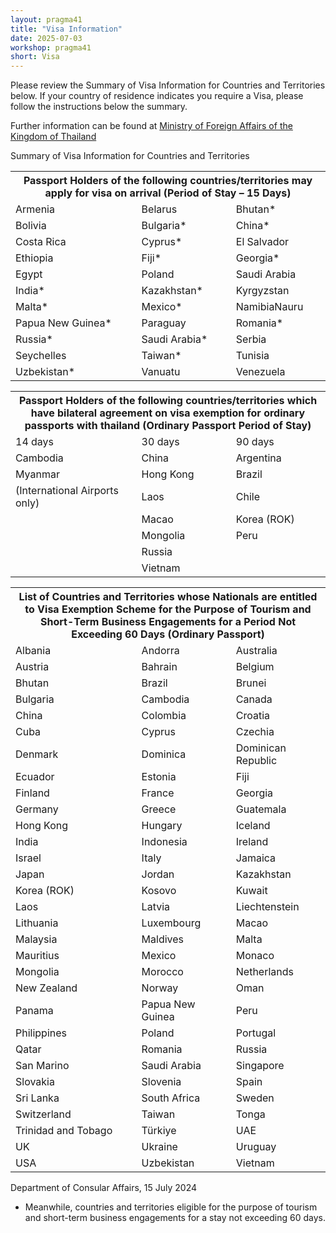 ```yaml
---
layout: pragma41
title: "Visa Information"
date: 2025-07-03
workshop: pragma41
short: Visa
---
```


Please review the Summary of Visa Information for Countries and Territories below. If your country of residence indicates you require a Visa, please follow the instructions below the summary.

Further information can be found at [Ministry of Foreign Affairs of the Kingdom of Thailand](https://www.thaievisa.go.th/)


Summary of Visa Information for Countries and Territories

<table class="visa">
<tr>
  <th colspan="3">Passport Holders of the following countries/territories may apply for visa on arrival (Period of Stay – 15 Days)
  </th>
</tr>
<tr>
  <td width="40%">Armenia</td>
  <td width="30%">Belarus</td>
  <td>Bhutan*</td>
</tr>
<tr>
  <td>Bolivia</td>
  <td>Bulgaria*</td>
  <td>China*</td>
</tr>
<tr>
  <td>Costa Rica</td>
  <td>Cyprus*</td>
  <td>El Salvador</td>
</tr>
<tr>
  <td>Ethiopia</td>
  <td>Fiji*</td>
  <td>Georgia*</td>
</tr>
<tr>
  <td>Egypt</td>
  <td>Poland</td>
  <td>Saudi Arabia</td>
</tr>
<tr>
  <td>India*</td>
  <td>Kazakhstan*</td>
  <td>Kyrgyzstan</td>
</tr>
<tr>
  <td>Malta*</td>
  <td>Mexico*</td>
  <td>NamibiaNauru</td>
</tr>
<tr>
  <td>Papua New Guinea*</td>
  <td>Paraguay</td>
  <td>Romania*</td>
</tr>
<tr>
  <td>Russia*</td>
  <td>Saudi Arabia*</td>
  <td>Serbia</td>
</tr>
<tr>
  <td>Seychelles</td>
  <td>Taiwan*</td>
  <td>Tunisia</td>
</tr>
<tr>
  <td>Uzbekistan*</td>
  <td>Vanuatu</td>
  <td>Venezuela</td>
</tr>
</table>

<table class="visa">
<tr>
  <th colspan="3">Passport Holders of the following countries/territories which have bilateral agreement on visa exemption for ordinary passports with thailand (Ordinary Passport Period of Stay)
  </th>
</tr>
<tr>
  <td>14 days</td>
  <td>30 days</td>
  <td>90 days</td>
</tr>
<tr> 
  <td width="40%">Cambodia</td>
  <td width="30%">China</td>
  <td>Argentina</td>
</tr>
<tr>
  <td>Myanmar</td>
  <td>Hong Kong</td>
  <td>Brazil</td>
</tr>
<tr>
  <td>(International Airports only)</td>
  <td>Laos</td>
  <td>Chile</td>
</tr>
<tr>
  <td> </td>
  <td>Macao</td>
  <td>Korea (ROK)</td>
</tr>
<tr>
  <td> </td>
  <td>Mongolia</td>
  <td>Peru</td>
</tr>
<tr>
  <td> </td>
  <td>Russia</td>
  <td> </td>
</tr>
<tr>
  <td> </td>
  <td>Vietnam</td>
  <td> </td>
</tr>
</table>

<table class="visa">
<tr>
  <th colspan="3">List of Countries and Territories whose Nationals are entitled to Visa Exemption Scheme for the Purpose of Tourism and Short-Term Business Engagements for a Period Not Exceeding 60 Days (Ordinary Passport)
  </th>
</tr>
<tr>
  <td width="40%">Albania</td>
  <td width="30%">Andorra</td>
  <td>Australia</td>
</tr>
<tr>
  <td>Austria</td>
  <td>Bahrain</td>
  <td>Belgium</td>
</tr>
<tr>
  <td>Bhutan</td>
  <td>Brazil</td>
  <td>Brunei</td>
</tr>
<tr>
  <td>Bulgaria</td>
  <td>Cambodia</td>
  <td>Canada</td>
</tr>
<tr>
  <td>China</td>
  <td>Colombia</td>
  <td>Croatia</td>
</tr>
<tr>
  <td>Cuba</td>
  <td>Cyprus</td>
  <td>Czechia</td>
</tr>
<tr>
  <td>Denmark</td>
  <td>Dominica</td>
  <td>Dominican Republic</td>
</tr>
<tr>
  <td>Ecuador</td>
  <td>Estonia</td>
  <td>Fiji</td>
</tr>
<tr>
  <td>Finland</td>
  <td>France</td>
  <td>Georgia</td>
</tr>
<tr>
  <td>Germany</td>
  <td>Greece</td>
  <td>Guatemala</td>
</tr>
<tr>
  <td>Hong Kong</td>
  <td>Hungary</td>
  <td>Iceland</td>
</tr>
<tr>
  <td>India</td>
  <td>Indonesia</td>
  <td>Ireland</td>
</tr>
<tr>
  <td>Israel</td>
  <td>Italy</td>
  <td>Jamaica</td>
</tr>
<tr>
  <td>Japan</td>
  <td>Jordan</td>
  <td>Kazakhstan</td>
</tr>
<tr>
  <td>Korea (ROK)</td>
  <td>Kosovo</td>
  <td>Kuwait</td>
</tr>
<tr>
  <td>Laos</td>
  <td>Latvia</td>
  <td>Liechtenstein</td>
</tr>
<tr>
  <td>Lithuania</td>
  <td>Luxembourg</td>
  <td>Macao</td>
</tr>
<tr>
  <td>Malaysia</td>
  <td>Maldives</td>
  <td>Malta</td>
</tr>
<tr>
  <td>Mauritius</td>
  <td>Mexico</td>
  <td>Monaco</td>
</tr>
<tr>
  <td>Mongolia</td>
  <td>Morocco</td>
  <td>Netherlands</td>
</tr>
<tr>
  <td>New Zealand</td>
  <td>Norway</td>
  <td>Oman</td>
</tr>
<tr>
  <td>Panama</td>
  <td>Papua New Guinea</td>
  <td>Peru</td>
</tr>
<tr>
  <td>Philippines</td>
  <td>Poland</td>
  <td>Portugal</td>
</tr>
<tr>
  <td>Qatar</td>
  <td>Romania</td>
  <td>Russia</td>
</tr>
<tr>
  <td>San Marino</td>
  <td>Saudi Arabia</td>
  <td>Singapore</td>
</tr>
<tr>
  <td>Slovakia</td>
  <td>Slovenia</td>
  <td>Spain</td>
</tr>
<tr>
  <td>Sri Lanka</td>
  <td>South Africa</td>
  <td>Sweden</td>
</tr>
<tr>
  <td>Switzerland</td>
  <td>Taiwan</td>
  <td>Tonga</td>
</tr>
<tr>
  <td>Trinidad and Tobago</td>
  <td>Türkiye</td>
  <td>UAE</td>
</tr>
<tr>
  <td>UK</td>
  <td>Ukraine</td>
  <td>Uruguay</td>
</tr>
<tr>
  <td>USA</td>
  <td>Uzbekistan</td>
  <td>Vietnam</td>
</tr>
</table>

Department of Consular Affairs, 15 July 2024
* Meanwhile, countries and territories eligible for the purpose of tourism and short-term business engagements for a stay not exceeding 60 days.

